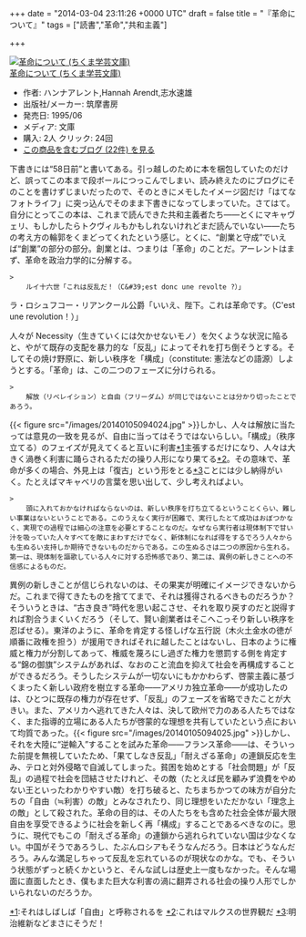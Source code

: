 
+++
date = "2014-03-04 23:11:26 +0000 UTC"
draft = false
title = "『革命について』"
tags = ["読書","革命","共和主義"]

+++
<div class="hatena-asin-detail"><a href="http://www.amazon.co.jp/exec/obidos/ASIN/448008214X/bestylesnet-22/"><img src="http://ecx.images-amazon.com/images/I/51d2Nhz7UpL._SL160_.jpg" class="hatena-asin-detail-image" alt="革命について (ちくま学芸文庫)" title="革命について (ちくま学芸文庫)"/></a><div class="hatena-asin-detail-info"><a href="http://www.amazon.co.jp/exec/obidos/ASIN/448008214X/bestylesnet-22/">革命について (ちくま学芸文庫)</a><ul><li><span class="hatena-asin-detail-label">作者:</span> ハンナアレント,Hannah Arendt,志水速雄</li><li><span class="hatena-asin-detail-label">出版社/メーカー:</span> 筑摩書房</li><li><span class="hatena-asin-detail-label">発売日:</span> 1995/06</li><li><span class="hatena-asin-detail-label">メディア:</span> 文庫</li><li><span class="hatena-asin-detail-label">購入</span>: 2人 <span class="hatena-asin-detail-label">クリック</span>: 24回</li><li><a href="http://d.hatena.ne.jp/asin/448008214X/bestylesnet-22" target="_blank">この商品を含むブログ (22件) を見る</a></li></ul></div><div class="hatena-asin-detail-foot"></div></div>下書きには“58日前”と書いてある。引っ越しのために本を梱包していたのだけど、誤ってこの本まで段ボールにつっこんでしまい、読み終えたのにブログにそのことを書けずじまいだったので、そのときにメモしたイメージ図だけ「はてなフォトライフ」に突っ込んでそのまま下書きになってしまっていた。さてはて。自分にとってこの本は、これまで読んできた共和主義者たち――とくにマキャヴェリ、もしかしたらトクヴィルもかもしれないけれどまだ読んでいない――たちの考え方の輪郭をくまどってくれたという感じ。とくに、“創業と守成”でいえば“創業”の部分の部分。創業とは、つまりは「革命」のことだ。アーレントはまず、革命を政治力学的に分解する。

    >
        ルイ十六世「これは反乱だ！（C&#39;est donc une revolte ?）」
ラ・ロシュフコー・リアンクール公爵「いいえ、陛下。これは革命です。（C&#39;est une revolution！）」

    
人々が Necessity（生きていくには欠かせないモノ）を欠くような状況に陥ると、やがて既存の支配を暴力的な「反乱」によってそれを打ち倒そうとする。そしてその焼け野原に、新しい秩序を「構成」（constitute: 憲法<constitution>などの語源）しようとする。「革命」は、この二つのフェーズに分けられる。</constitution>

    >
        解放（リベレイション）と自由（フリーダム）が同じではないことは分かり切ったことであろう。

    
{{< figure src="/images/20140105094024.jpg"  >}}しかし、人々は解放に当たっては意見の一致を見るが、自由に当ってはそうではないらしい。「構成」（秩序立てる）のフェイズが見えてくると互いに利害<a href="#f1" name="fn1" title="それはしばしば「自由」と呼称されるを">*1</a>主張するだけになり、人々は大きく渦巻く利害に踊らされるただの操り人形になり果てる<a href="#f2" name="fn2" title="これはマルクスの世界観だ">*2</a>。その意味で、革命が多くの場合、外見上は「復古」という形をとる<a href="#f3" name="fn3" title="明治維新などまさにそうだ！">*3</a>ことには少し納得がいく。たとえばマキャベリの言葉を思い出して、少し考えればよい。

    >
        頭に入れておかなければならないのは、新しい秩序を打ち立てるということくらい、難しい事業はないということである。このうえなく実行が困難で、実行したとて成功はおぼつかなく、実現での過程では細心の注意を必要とすることなのだ。なぜなら実行者は現体制下で甘い汁を吸っていた人々すべてを敵にまわすだけでなく、新体制になれば得をするでろう人々からも生ぬるい支持しか期待できないものだからである。この生ぬるさは二つの原因から生れる。第一は、現体制を謳歌している人々に対する恐怖感であり、第二は、異例の新しきことへの不信感によるものだ。

    
異例の新しきことが信じられないのは、その果実が明確にイメージできないからだ。これまで得てきたものを捨ててまで、それは獲得されるべきものだろうか？そういうときは、“古き良き”時代を思い起こさせ、それを取り戻すのだと説得すれば割合うまくいくだろう（そして、賢い創業者はそこへこっそり新しい秩序を忍ばせる）。東洋のように、革命を肯定する怪しげな五行説（木火土金水の徳が順番に政権を担う）が援用できればそれに越したことはないし、日本のように権威と権力が分割してあって、権威を蔑ろにし過ぎた権力を懲罰する側を肯定する“錦の御旗”システムがあれば、なおのこと流血を抑えて社会を再構成することができるだろう。そうしたシステムが一切ないにもかかわらず、啓蒙主義に基づくまったく新しい政府を樹立する革命――アメリカ独立革命――が成功したのは、ひとつに既存の権力が存在せず、「反乱」のフェーズを省略できたことが大きい。また、アメリカへ逃れてきた人々は、決して欧州で力のある人たちではなく、また指導的立場にある人たちが啓蒙的な理想を共有していたという点において均質であった。{{< figure src="/images/20140105094025.jpg"  >}}しかし、それを大陸に“逆輸入”することを試みた革命――フランス革命――は、そういった前提を無視していたため、「果てしなき反乱」「耐えざる革命」の連鎖反応を生み、テロと対外侵略で自滅してしまった。貧困を始めとする「社会問題」が「反乱」の過程で社会を団結させたけれど、その敵（たとえば民を顧みず浪費をやめない王といったわかりやすい敵）を打ち破ると、たちまちかつての味方が自分たちの「自由（≒利害）の敵」とみなされたり、同じ理想をいただかない「理念上の敵」として殺された。革命の目的は、その人たちをも含めた社会全体が最大限自由を享受できるように社会を新しく再「構成」することであるべきなのに。思うに、現代でもこの「耐えざる革命」の連鎖から逃れられていない国は少なくない。中国がそうであろうし、たぶんロシアもそうなんだろう。日本はどうなんだろう。みんな満足しちゃって反乱を忘れているのが現状なのかな。でも、そういう状態がずっと続くかというと、そんな試しは歴史上一度もなかった。そんな場面に直面したとき、僕もまた巨大な利害の渦に翻弄される社会の操り人形でしかいられないのだろうか。
<div class="footnote">
<a href="#fn1" name="f1" class="footnote-number">*1</a><span class="footnote-delimiter">:</span><span class="footnote-text">それはしばしば「自由」と呼称されるを</span>
<a href="#fn2" name="f2" class="footnote-number">*2</a><span class="footnote-delimiter">:</span><span class="footnote-text">これはマルクスの世界観だ</span>
<a href="#fn3" name="f3" class="footnote-number">*3</a><span class="footnote-delimiter">:</span><span class="footnote-text">明治維新などまさにそうだ！</span>
</div>

